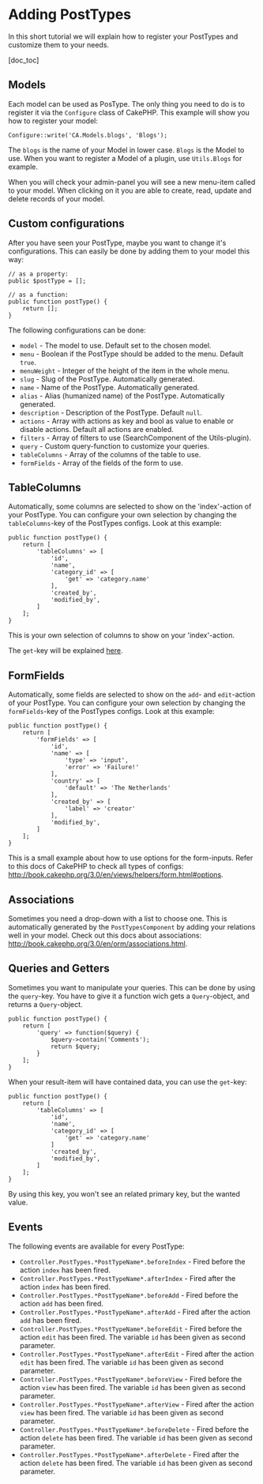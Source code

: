 Adding PostTypes
================

In this short tutorial we will explain how to register your PostTypes and customize them to your needs.

[doc_toc]

Models
------

Each model can be used as PosType. The only thing you need to do is to register it via the `Configure` class of CakePHP.
This example will show you how to register your model:

    Configure::write('CA.Models.blogs', 'Blogs');
    
The `blogs` is the name of your Model in lower case. `Blogs` is the Model to use. When you want to register a Model of a
plugin, use `Utils.Blogs` for example.

When you will check your admin-panel you will see a new menu-item called to your model. When clicking on it you are able
to create, read, update and delete records of your model.

Custom configurations
---------------------

After you have seen your PostType, maybe you want to change it's configurations. This can easily be done by adding them
to your model this way:

    // as a property:
    public $postType = [];
    
    // as a function:
    public function postType() {
        return [];
    }
    
The following configurations can be done:

- `model` - The model to use. Default set to the chosen model.
- `menu` - Boolean if the PostType should be added to the menu. Default `true`.
- `menuWeight` - Integer of the height of the item in the whole menu.
- `slug` - Slug of the PostType. Automatically generated.
- `name` - Name of the PostType. Automatically generated.
- `alias` - Alias (humanized name) of the PostType. Automatically generated.
- `description` - Description of the PostType. Default `null`.
- `actions` - Array with actions as key and bool as value to enable or disable actions. Default all actions are enabled.
- `filters` - Array of filters to use (SearchComponent of the Utils-plugin).
- `query` - Custom query-function to customize your queries.
- `tableColumns` - Array of the columns of the table to use.
- `formFields` - Array of the fields of the form to use.

TableColumns
------------

Automatically, some columns are selected to show on the 'index'-action of your PostType. You can configure your own 
selection by changing the `tableColumns`-key of the PostTypes configs. Look at this example:

    public function postType() {
        return [
            'tableColumns' => [
                'id',
                'name',
                'category_id' => [
                    'get' => 'category.name'
                ],
                'created_by',
                'modified_by',
            ]
        ];
    }
        
This is your own selection of columns to show on your 'index'-action.

The `get`-key will be explained [here](#queries-and-getters).

FormFields
----------

Automatically, some fields are selected to show on the `add`- and `edit`-action of your PostType. You can configure your
own selection by changing the `formFields`-key of the PostTypes configs. Look at this example:

    public function postType() {
        return [
            'formFields' => [
                'id',
                'name' => [
                    'type' => 'input',
                    'error' => 'Failure!'
                ],
                'country' => [
                    'default' => 'The Netherlands'
                ],
                'created_by' => [
                    'label' => 'creator'
                ],
                'modified_by',
            ]
        ];
    }
    
This is a small example about how to use options for the form-inputs. Refer to this docs of CakePHP to check all types
of configs: http://book.cakephp.org/3.0/en/views/helpers/form.html#options.

Associations
------------

Sometimes you need a drop-down with a list to choose one. This is automatically generated by the `PostTypesComponent` by
adding your relations well in your model. Check out this docs about associations: 
http://book.cakephp.org/3.0/en/orm/associations.html.

Queries and Getters
-------------------

Sometimes you want to manipulate your queries. This can be done by using the `query`-key. You have to give it a function
wich gets a `Query`-object, and returns a `Query`-object.

    public function postType() {
        return [
            'query' => function($query) {
                $query->contain('Comments');
                return $query;
            }
        ];
    }
    
When your result-item will have contained data, you can use the `get`-key:

    public function postType() {
        return [
            'tableColumns' => [
                'id',
                'name',
                'category_id' => [
                    'get' => 'category.name'
                ]
                'created_by',
                'modified_by',
            ]
        ];
    }
    
By using this key, you won't see an related primary key, but the wanted value.

Events
------

The following events are available for every PostType:
- `Controller.PostTypes.*PostTypeName*.beforeIndex` - Fired before the action `index` has been fired.
- `Controller.PostTypes.*PostTypeName*.afterIndex` - Fired after the action `index` has been fired.
- `Controller.PostTypes.*PostTypeName*.beforeAdd` - Fired before the action `add` has been fired.
- `Controller.PostTypes.*PostTypeName*.afterAdd` - Fired after the action `add` has been fired.
- `Controller.PostTypes.*PostTypeName*.beforeEdit` - Fired before the action `edit` has been fired. The variable `id`
has been given as second parameter.
- `Controller.PostTypes.*PostTypeName*.afterEdit` - Fired after the action `edit` has been fired. The variable `id`
has been given as second parameter.
- `Controller.PostTypes.*PostTypeName*.beforeView` - Fired before the action `view` has been fired. The variable `id`
has been given as second parameter.
- `Controller.PostTypes.*PostTypeName*.afterView` - Fired after the action `view` has been fired. The variable `id`
has been given as second parameter.
- `Controller.PostTypes.*PostTypeName*.beforeDelete` - Fired before the action `delete` has been fired. The variable `id`
has been given as second parameter.
- `Controller.PostTypes.*PostTypeName*.afterDelete` - Fired after the action `delete` has been fired. The variable `id`
has been given as second parameter.

